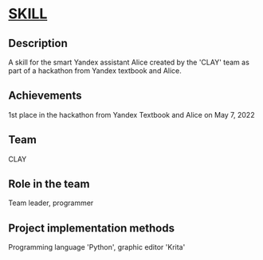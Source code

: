 # [SKILL](https://dialogs.yandex.ru/store/skills/fbd33dbe-otgadaj-bukvu)

## Description
A skill for the smart Yandex assistant Alice created by the 'CLAY' team as part of a hackathon from Yandex textbook and Alice.

## Achievements
1st place in the hackathon from Yandex Textbook and Alice on May 7, 2022

## Team
CLAY

## Role in the team
Team leader, programmer

## Project implementation methods
Programming language 'Python', graphic editor 'Krita'
